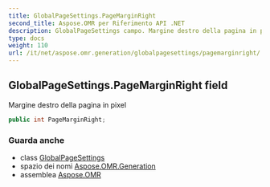 ```yaml
---
title: GlobalPageSettings.PageMarginRight
second_title: Aspose.OMR per Riferimento API .NET
description: GlobalPageSettings campo. Margine destro della pagina in pixel
type: docs
weight: 110
url: /it/net/aspose.omr.generation/globalpagesettings/pagemarginright/
---
```

## GlobalPageSettings.PageMarginRight field

Margine destro della pagina in pixel

```csharp
public int PageMarginRight;
```

### Guarda anche

* class [GlobalPageSettings](../)
* spazio dei nomi [Aspose.OMR.Generation](../../globalpagesettings/)
* assemblea [Aspose.OMR](../../../)


